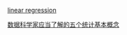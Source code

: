 
[linear regression](https://www.youtube.com/watch?v=14mkCpJ7tKs)

[数据科学家应当了解的五个统计基本概念](https://bbs.pinggu.org/thread-10144651-1-1.html)